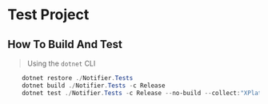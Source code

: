 # Test Project #

## How To Build And Test ##

> Using the `dotnet` CLI

```powershell
    dotnet restore ./Notifier.Tests
    dotnet build ./Notifier.Tests -c Release
    dotnet test ./Notifier.Tests -c Release --no-build --collect:"XPlat Code Coverage"
```
